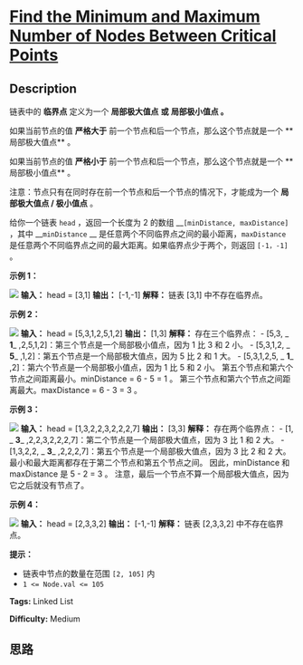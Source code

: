 # [Find the Minimum and Maximum Number of Nodes Between Critical Points][title]

## Description

链表中的 **临界点** 定义为一个 **局部极大值点** **或** **局部极小值点 。**

如果当前节点的值 **严格大于** 前一个节点和后一个节点，那么这个节点就是一个 **  局部极大值点** 。

如果当前节点的值 **严格小于** 前一个节点和后一个节点，那么这个节点就是一个 **  局部极小值点** 。

注意：节点只有在同时存在前一个节点和后一个节点的情况下，才能成为一个 **局部极大值点 / 极小值点** 。

给你一个链表 `head` ，返回一个长度为 2 的数组 __`[minDistance, maxDistance]` ，其中
__`minDistance` __ 是任意两个不同临界点之间的最小距离，`maxDistance`
是任意两个不同临界点之间的最大距离。如果临界点少于两个，则返回 `[-1，-1]` 。



**示例 1：**

![](https://assets.leetcode.com/uploads/2021/10/13/a1.png)
            **输入：** head = [3,1]    **输出：** [-1,-1]    **解释：** 链表 [3,1] 中不存在临界点。    

**示例 2：**

![](https://assets.leetcode.com/uploads/2021/10/13/a2.png)
            **输入：** head = [5,3,1,2,5,1,2]    **输出：** [1,3]    **解释：** 存在三个临界点：    - [5,3, _ **1**_ ,2,5,1,2]：第三个节点是一个局部极小值点，因为 1 比 3 和 2 小。    - [5,3,1,2, _ **5**_ ,1,2]：第五个节点是一个局部极大值点，因为 5 比 2 和 1 大。    - [5,3,1,2,5, _ **1**_ ,2]：第六个节点是一个局部极小值点，因为 1 比 5 和 2 小。    第五个节点和第六个节点之间距离最小。minDistance = 6 - 5 = 1 。    第三个节点和第六个节点之间距离最大。maxDistance = 6 - 3 = 3 。    

**示例 3：**

![](https://assets.leetcode.com/uploads/2021/10/14/a5.png)
            **输入：** head = [1,3,2,2,3,2,2,2,7]    **输出：** [3,3]    **解释：** 存在两个临界点：    - [1, _ **3**_ ,2,2,3,2,2,2,7]：第二个节点是一个局部极大值点，因为 3 比 1 和 2 大。    - [1,3,2,2, _ **3**_ ,2,2,2,7]：第五个节点是一个局部极大值点，因为 3 比 2 和 2 大。    最小和最大距离都存在于第二个节点和第五个节点之间。    因此，minDistance 和 maxDistance 是 5 - 2 = 3 。    注意，最后一个节点不算一个局部极大值点，因为它之后就没有节点了。    

**示例 4：**

![](https://assets.leetcode.com/uploads/2021/10/13/a4.png)
            **输入：** head = [2,3,3,2]    **输出：** [-1,-1]    **解释：** 链表 [2,3,3,2] 中不存在临界点。    



**提示：**

  * 链表中节点的数量在范围 `[2, 105]` 内
  * `1 <= Node.val <= 105`


**Tags:** Linked List

**Difficulty:** Medium

## 思路

[title]: https://leetcode-cn.com/problems/find-the-minimum-and-maximum-number-of-nodes-between-critical-points
